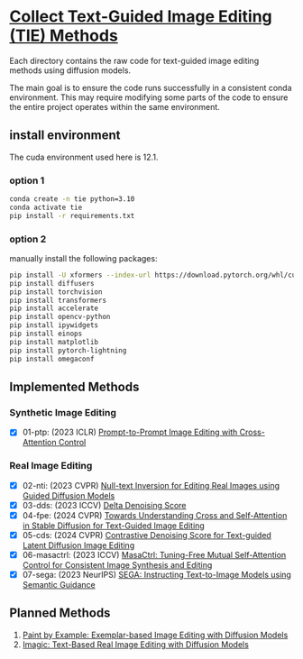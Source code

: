 # [Collect Text-Guided Image Editing (TIE) Methods](https://github.com/tian-2024/TIE-Collect)


Each directory contains the raw code for text-guided image editing methods using diffusion models.

The main goal is to ensure the code runs successfully in a consistent conda environment. This may require modifying some parts of the code to ensure the entire project operates within the same environment.

## install environment

The cuda environment used here is 12.1.

### option 1

```bash
conda create -n tie python=3.10
conda activate tie
pip install -r requirements.txt
```

### option 2

manually install the following packages:

```bash
pip install -U xformers --index-url https://download.pytorch.org/whl/cu121
pip install diffusers
pip install torchvision
pip install transformers
pip install accelerate
pip install opencv-python
pip install ipywidgets
pip install einops
pip install matplotlib
pip install pytorch-lightning
pip install omegaconf
```

## Implemented Methods

### Synthetic Image Editing


- [x] 01-ptp:  (2023 ICLR) [Prompt-to-Prompt Image Editing with Cross-Attention Control](https://prompt-to-prompt.github.io/)

### Real Image Editing

- [x] 02-nti:  (2023 CVPR) [Null-text Inversion for Editing Real Images using Guided Diffusion Models](https://null-text-inversion.github.io/)
- [x] 03-dds:  (2023 ICCV) [Delta Denoising Score](https://delta-denoising-score.github.io/)
- [x] 04-fpe:  (2024 CVPR) [Towards Understanding Cross and Self-Attention in Stable Diffusion for Text-Guided Image Editing](https://github.com/alibaba/EasyNLP/tree/master/diffusion/FreePromptEditing)
- [x] 05-cds:  (2024 CVPR) [Contrastive Denoising Score for Text-guided Latent Diffusion Image Editing](https://github.com/HyelinNAM/ContrastiveDenoisingScore)
- [x] 06-masactrl:  (2023 ICCV) [MasaCtrl: Tuning-Free Mutual Self-Attention Control for Consistent Image Synthesis and Editing](https://ljzycmd.github.io/projects/MasaCtrl/)
- [x] 07-sega:  (2023 NeurIPS) [SEGA: Instructing Text-to-Image Models using Semantic Guidance](https://huggingface.co/docs/diffusers/api/pipelines/semantic_stable_diffusion)

## Planned Methods

1. [Paint by Example: Exemplar-based Image Editing with Diffusion Models](https://github.com/Fantasy-Studio/Paint-by-Example)
2. [Imagic: Text-Based Real Image Editing with Diffusion Models](https://github.com/justinpinkney/stable-diffusion/blob/main/notebooks/imagic)